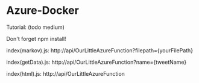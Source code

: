 # Azure-Docker

Tutorial: (todo medium)

Don't forget npm install!

index(markov).js: http:/<yourMachineIp>/api/OurLittleAzureFunction?filepath={yourFilePath}
  
index(getData).js: http:/<yourMachineIp>/api/OurLittleAzureFunction?name={tweetName}
  
index(html).js: http:/<yourMachineIp>/api/OurLittleAzureFunction
  
  
